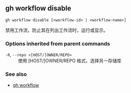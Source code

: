 ## gh workflow disable

```
gh workflow disable [<workflow-id> | <workflow-name>]
```

禁用工作流，防止其在列出工作流时，运行或显示。

### Options inherited from parent commands

<dl class="flags">
	<dt><code>-R</code>, <code>--repo &lt;[HOST/]OWNER/REPO&gt;</code></dt>
	<dd>使用 [HOST/]OWNER/REPO 格式，选择另一存储库</dd>
</dl>

### See also

- [gh workflow](./gh_workflow.zh.md)
